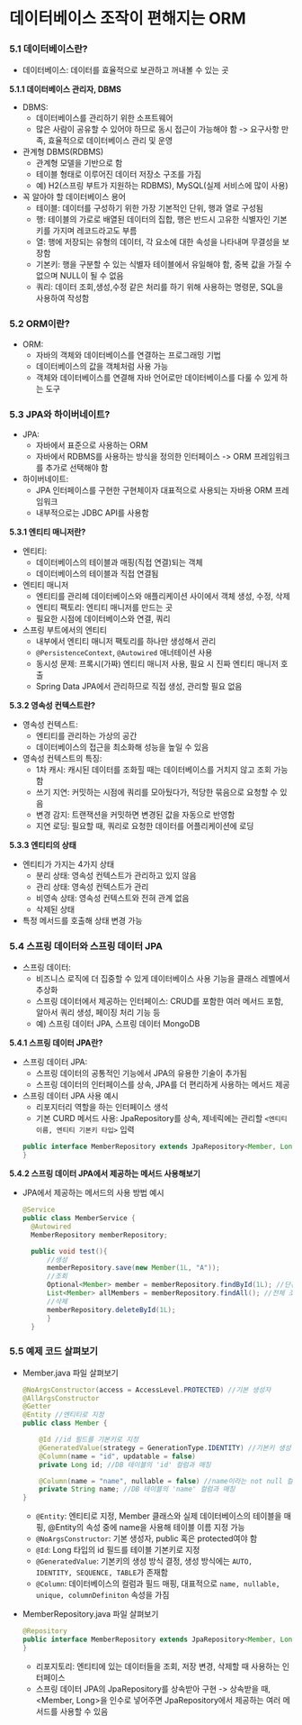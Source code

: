 # 데이터베이스 조작이 편해지는 ORM

### 5.1 데이터베이스란?
- 데이터베이스: 데이터를 효율적으로 보관하고 꺼내볼 수 있는 곳
  
**5.1.1 데이터베이스 관리자, DBMS**
- DBMS: 
    - 데이터베이스를 관리하기 위한 소프트웨어
    - 많은 사람이 공유할 수 있어야 하므로 동시 접근이 가능해야 함 -> 요구사항 만족, 효율적으로 데이터베이스 관리 및 운영
- 관계형 DBMS(RDBMS)
    - 관계형 모델을 기반으로 함
    - 테이블 형태로 이루어진 데이터 저장소 구조를 가짐
    - 예) H2(스프링 부트가 지원하는 RDBMS), MySQL(실제 서비스에 많이 사용)
- 꼭 알아야 할 데이터베이스 용어
    - 테이블: 데이터를 구성하기 위한 가장 기본적인 단위, 행과 열로 구성됨
    - 행: 테이블의 가로로 배열된 데이터의 집합, 행은 반드시 고유한 식별자인 기본키를 가지며 레코드라고도 부름 
    - 열: 행에 저장되는 유형의 데이터, 각 요소에 대한 속성을 나타내며 무결성을 보장함
    - 기본키: 행을 구분할 수 있는 식별자 테이블에서 유일해야 함, 중복 값을 가질 수 없으며 NULL이 될 수 없음
    - 쿼리: 데이터 조회,생성,수정 같은 처리를 하기 위해 사용하는 명령문, SQL을 사용하여 작성함
  
### 5.2 ORM이란?
- ORM:
    - 자바의 객체와 데이터베이스를 연결하는 프로그래밍 기법
    - 데이터베이스의 값을 객체처럼 사용 가능
    - 객체와 데이터베이스를 연결해 자바 언어로만 데이터베이스를 다룰 수 있게 하는 도구

### 5.3 JPA와 하이버네이트?
- JPA: 
    - 자바에서 표준으로 사용하는 ORM
    - 자바에서 RDBMS를 사용하는 방식을 정의한 인터페이스 -> ORM 프레임워크를 추가로 선택해야 함
- 하이버네이트: 
    - JPA 인터페이스를 구현한 구현체이자 대표적으로 사용되는 자바용 ORM 프레임워크
    - 내부적으로는 JDBC API를 사용함

**5.3.1 엔티티 매니저란?**
- 엔티티:
    - 데이터베이스의 테이블과 매핑(직접 연결)되는 객체
    - 데이터베이스의 테이블과 직접 연결됨 
- 엔티티 매니저
    - 엔티티를 관리헤 데이터베이스와 애플리케이션 사이에서 객체 생성, 수정, 삭제
    - 엔티티 팩토리: 엔티티 매니저를 만드는 곳
    - 필요한 시점에 데이터베이스와 연결, 쿼리
- 스프링 부트에서의 엔티티
    - 내부에서 엔티티 매니저 팩토리를 하나만 생성해서 관리
    - `@PersistenceContext`, `@Autowired` 애너테이션 사용
    - 동시성 문제: 프록시(가짜) 엔티티 매니저 사용, 필요 시 진짜 엔티티 매니저 호출
    - Spring Data JPA에서 관리하므로 직접 생성, 관리할 필요 없음  

**5.3.2 영속성 컨텍스트란?**
- 영속성 컨텍스트:
    - 엔티티를 관리하는 가상의 공간
    - 데이터베이스의 접근을 최소화해 성능을 높일 수 있음
- 영속성 컨텍스트의 특징:
    - 1차 캐시: 캐시된 데이터를 조화힐 때는 데이터베이스를 거치지 않고 조회 가능함
    - 쓰기 지연: 커밋하는 시점에 쿼리를 모아뒀다가, 적당한 묶음으로 요청할 수 있음 
    - 변경 감지: 트랜잭션을 커밋하면 변경된 값을 자동으로 반영함 
    - 지연 로딩: 필요할 때, 쿼리로 요청한 데이터를 어플리케이션에 로딩 
  
**5.3.3 엔티티의 상태**
- 엔티티가 가지는 4가지 상태
    - 분리 상태: 영속성 컨텍스트가 관리하고 있지 않음
    - 관리 상태: 영속성 컨텍스트가 관리
    - 비영속 상태: 영속성 컨텍스트와 전혀 관계 없음 
    - 삭제된 상태 
- 특정 메서드를 호출해 상태 변경 가능

  
### 5.4 스프링 데이터와 스프링 데이터 JPA
- 스프링 데이터:
    - 비즈니스 로직에 더 집중할 수 있게 데이터베이스 사용 기능을 클래스 레벨에서 추상화
    - 스프링 데이터에서 제공하는 인터페이스: CRUD를 포함한 여러 메서드 포함, 알아서 쿼리 생성, 페이징 처리 기능 등
    - 예) 스프링 데이터 JPA, 스프링 데이터 MongoDB

**5.4.1 스프링 데이터 JPA란?**
- 스프링 데이터 JPA:
    - 스프링 데이터의 공통적인 기능에서 JPA의 유용한 기술이 추가됨
    - 스프링 데이터의 인터페이스를 상속, JPA를 더 편리하게 사용하는 메서드 제공
- 스프링 데이터 JPA 사용 예시
    - 리포지터리 역할을 하는 인터페이스 생석
    - 기본 CURD 메서드 사용: JpaRepository를 상속, 제네릭에는 관리할 `<엔티티 이름, 엔티티 기본키 타입>` 입력
  ```java
  public interface MemberRepository extends JpaRepository<Member, Long> {
  }
  ```

**5.4.2 스프링 데이터 JPA에서 제공하는 메서드 사용해보기**
- JPA에서 제공하는 메서드의 사용 방법 예시
  ```java
  @Service
  public class MemberService {
    @Autowired 
    MemberRepository memberRepository;

    public void test(){
        //생성
        memberRepository.save(new Member(1L, "A"));
        //조회
        Optional<Member> member = memberRepository.findById(1L); //단건 조회
        List<Member> allMembers = memberRepository.findAll(); //전체 조회
        //삭제
        memberRepository.deleteById(1L);
        }
    }
  ```

### 5.5 예제 코드 살펴보기
- Member.java 파일 살펴보기
  ```java
  @NoArgsConstructor(access = AccessLevel.PROTECTED) //기본 생성자
  @AllArgsConstructor
  @Getter
  @Entity //엔티티로 지정
  public class Member {
  
      @Id //id 필드를 기본키로 지정
      @GeneratedValue(strategy = GenerationType.IDENTITY) //기본키 생성 방식 결정, 자동으로 1씩 증가
      @Column(name = "id", updatable = false)
      private Long id; //DB 테이블의 'id' 컬럼과 매칭
  
      @Column(name = "name", nullable = false) //name이라는 not null 컬럼과 매핑
      private String name; //DB 테이블의 'name' 컬럼과 매칭
  }
  ```
  - `@Entity`: 엔티티로 지정, Member 클래스와 실제 데이터베이스의 테이블을 매핑, @Entity의 속성 중에 name을 사용해 테이블 이름 지정 가능 
  - `@NoArgsConstructor`: 기본 생성자, public 혹은 protected여야 함
  - `@Id`: Long 타입의 id 필드를 테이블 기본키로 지정
  - `@GeneratedValue`: 기본키의 생성 방식 결정, 생성 방식에는 `AUTO, IDENTITY, SEQUENCE, TABLE`가 존재함
  - `@Column`: 데이터베이스의 컬럼과 필드 매핑, 대표적으로 `name, nullable, unique, columnDefiniton` 속성을 가짐
    
- MemberRepository.java 파일 살펴보기
  ```java
  @Repository
  public interface MemberRepository extends JpaRepository<Member, Long> {
  }
  ```
  - 리포지토리: 엔티티에 있는 데이터들을 조회, 저장 변경, 삭제할 때 사용하는 인터페이스
  - 스프링 데이터 JPA의 JpaRepository를 상속받아 구현 -> 상속받을 때, <Member, Long>을 인수로 넣어주면 JpaRepository에서 제공하는 여러 메서드를 사용할 수 있음 
